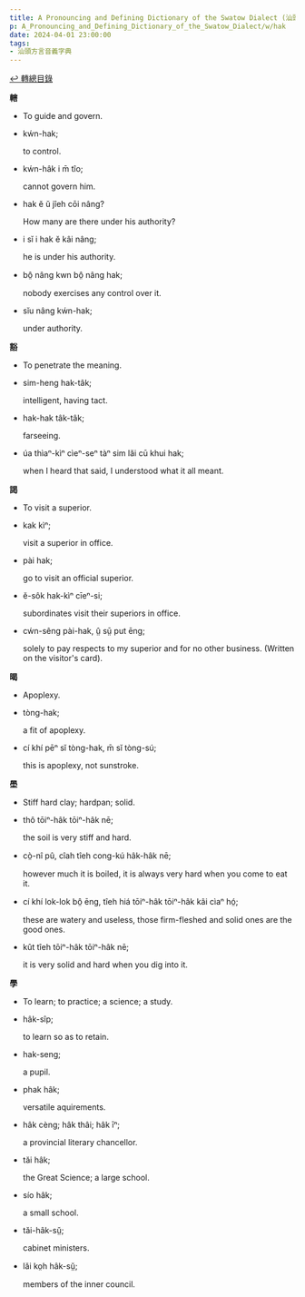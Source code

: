 ```yaml
---
title: A Pronouncing and Defining Dictionary of the Swatow Dialect (汕頭方言音義字典) / hak
p: A_Pronouncing_and_Defining_Dictionary_of_the_Swatow_Dialect/w/hak
date: 2024-04-01 23:00:00
tags: 
- 汕頭方言音義字典
---
```


[↩️ 轉總目錄](/A_Pronouncing_and_Defining_Dictionary_of_the_Swatow_Dialect)


**轄**
- To guide and govern.

- kẃn-hak;

  to control.

- kẃn-hâk i m̄ tîo;

  cannot govern him.

- hak ĕ ŭ jîeh cōi nâng?

  How many are there under his authority?

- i sĭ i hak ĕ kâi nâng;

  he is under his authority.

- bô̤ nâng kwn bô̤ nâng hak;

  nobody exercises any control over it.

- sĭu nâng kẃn-hak;

  under authority.

**豁**
- To penetrate the meaning.

- sim-heng hak-tâk;

  intelligent, having tact.

- hak-hak tâk-tâk;

  farseeing.

- úa thìaⁿ-kìⁿ cìeⁿ-seⁿ tàⁿ sim lăi cū khui hak;

  when I heard that said, I understood what it all meant.

**謁**
- To visit a superior.

- kak kìⁿ;

  visit a superior in office.

- pài hak;

  go to visit an official superior.

- ĕ-sôk hak-kìⁿ cīeⁿ-si;

  subordinates visit their superiors in office.

- cẃn-sêng pài-hak, ṳ̂ sṳ̄ put ēng;

  solely to pay respects to my superior and for no other business. (Written on the visitor's card).

**暍**
- Apoplexy.

- tòng-hak;

  a fit of apoplexy.

- cí khí pēⁿ sĭ tòng-hak, m̄ sĭ tòng-sú;

  this is apoplexy, not sunstroke.

**壆**
- Stiff hard clay; hardpan; solid.

- thô tōiⁿ-hâk tōiⁿ-hâk nē;

  the soil is very stiff and hard.

- cò̤-nî pû, cîah tîeh cong-kú hâk-hâk nē;

  however much it is boiled, it is always very hard when you come to eat it.

- cí khí lok-lok bô̤ ēng, tîeh hiá tōiⁿ-hâk tōiⁿ-hâk kâi cìaⁿ hó̤;

  these are watery and useless, those firm-fleshed and solid ones are the good ones.

- kût tîeh tōiⁿ-hâk tōiⁿ-hâk nē;

  it is very solid and hard when you dig into it.

**學**
- To learn; to practice; a science; a study.

- hâk-sîp;

  to learn so as to retain.

- hak-seng;

  a pupil.

- phak hâk;

  versatile aquirements.

- hâk cèng; hâk thâi; hâk īⁿ;

  a provincial literary chancellor.

- tăi hâk;

  the Great Science; a large school.

- sío hâk;

  a small school.

- tăi-hâk-sṳ̆;

  cabinet ministers.

- lăi ko̤h hâk-sṳ̆;

  members of the inner council.